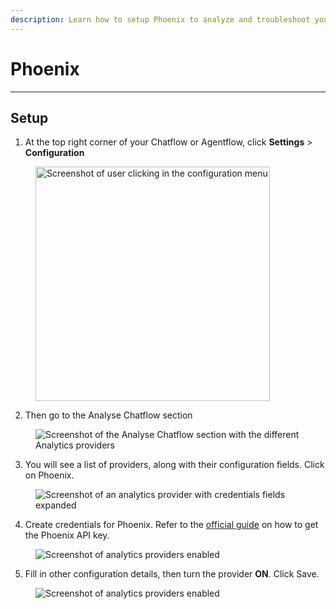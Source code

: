 ```yaml
---
description: Learn how to setup Phoenix to analyze and troubleshoot your chatflows and agentflows
---
```


# Phoenix

***

## Setup

1. At the top right corner of your Chatflow or Agentflow, click **Settings** > **Configuration**

<figure><img src="../.gitbook/assets/analytic-1.webp" alt="Screenshot of user clicking in the configuration menu" width="375"><figcaption></figcaption></figure>

2. Then go to the Analyse Chatflow section

<figure><img src="../.gitbook/assets/analytic-2.png" alt="Screenshot of the Analyse Chatflow section with the different Analytics providers"><figcaption></figcaption></figure>

3. You will see a list of providers, along with their configuration fields. Click on Phoenix.

<figure><img src="../.gitbook/assets/phoenix/phoenix-1.png" alt="Screenshot of an analytics provider with credentials fields expanded"><figcaption></figcaption></figure>

4. Create credentials for Phoenix. Refer to the [official guide](https://docs.arize.com/phoenix/tracing/llm-traces-1) on how to get the Phoenix API key.

<figure><img src="../.gitbook/assets/phoenix/phoenix-2.png" alt="Screenshot of analytics providers enabled"><figcaption></figcaption></figure>

5. Fill in other configuration details, then turn the provider **ON**. Click Save.

<figure><img src="../.gitbook/assets/phoenix/phoenix-3.png" alt="Screenshot of analytics providers enabled"><figcaption></figcaption></figure>
